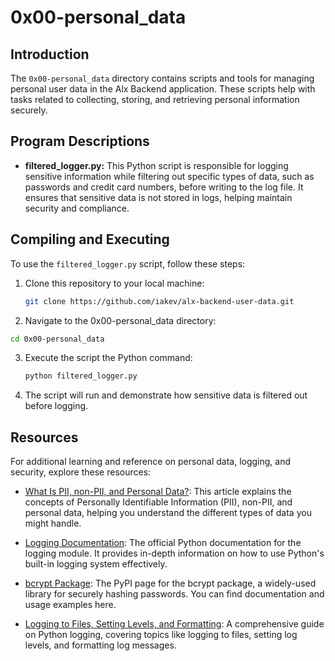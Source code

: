 # 0x00-personal_data

## Introduction

The `0x00-personal_data` directory contains scripts and tools for managing personal user data in the Alx Backend application. These scripts help with tasks related to collecting, storing, and retrieving personal information securely.

## Program Descriptions

- **filtered_logger.py:** This Python script is responsible for logging sensitive information while filtering out specific types of data, such as passwords and credit card numbers, before writing to the log file. It ensures that sensitive data is not stored in logs, helping maintain security and compliance.

## Compiling and Executing

To use the `filtered_logger.py` script, follow these steps:

1. Clone this repository to your local machine:

   ```bash
   git clone https://github.com/iakev/alx-backend-user-data.git
   ```

2. Navigate to the 0x00-personal_data directory:

  ```bash
  cd 0x00-personal_data
  ```

3. Execute the script the Python command:

    ```bash
    python filtered_logger.py
    ```
4. The script will run and demonstrate how sensitive data is filtered out before logging.

## Resources

For additional learning and reference on personal data, logging, and security, explore these resources:

- [What Is PII, non-PII, and Personal Data?](https://digitalguardian.com/blog/what-personally-identifiable-information-pii): This article explains the concepts of Personally Identifiable Information (PII), non-PII, and personal data, helping you understand the different types of data you might handle.

- [Logging Documentation](https://docs.python.org/3/library/logging.html): The official Python documentation for the logging module. It provides in-depth information on how to use Python's built-in logging system effectively.

- [bcrypt Package](https://pypi.org/project/bcrypt/): The PyPI page for the bcrypt package, a widely-used library for securely hashing passwords. You can find documentation and usage examples here.

- [Logging to Files, Setting Levels, and Formatting](https://realpython.com/python-logging/): A comprehensive guide on Python logging, covering topics like logging to files, setting log levels, and formatting log messages.


   

